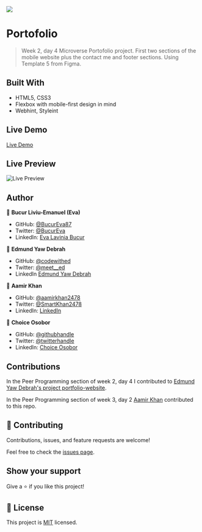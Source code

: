 ![](https://img.shields.io/badge/Microverse-blueviolet)

# Portofolio

> Week 2, day 4 Microverse Portofolio project.
> First two sections of the mobile website plus the contact me and footer sections.
> Using Template 5 from Figma.

## Built With

- HTML5, CSS3
- Flexbox with mobile-first design in mind
- Webhint, Styleint

## Live Demo

[Live Demo](https://bucureva87.github.io/Portofolio/)

## Live Preview

![Live Preview](https://i.postimg.cc/BZMH9npd/preview.png)

## Author

👤 **Bucur Liviu-Emanuel (Eva)**

- GitHub: [@BucurEva87](https://github.com/BucurEva87)
- Twitter: [@BucurEva](https://twitter.com/BucurEva)
- LinkedIn: [Eva Lavinia Bucur](https://www.linkedin.com/in/eva-lavinia-bucur-89626b1b7)

👤 **Edmund Yaw Debrah**

- GitHub: [@codewithed](https://github.com/codewithed)
- Twitter: [@meet\_\_ed](https://twitter.com/meed__ed)
- LinkedIn [Edmund Yaw Debrah](https://www.linkedin.com/in/edmund-yaw-debrah-054461235)

👤 **Aamir Khan**

- GitHub: [@aamirkhan2478](https://github.com/aamirkhan2478)
- Twitter: [@SmartKhan2478](https://twitter.com/SmartKhan2478)
- LinkedIn: [LinkedIn](https://www.linkedin.com/in/aamir-khan-302a44237/)

👤 **Choice Osobor**

- GitHub: [@githubhandle](https://github.com/techEmprez)
- Twitter: [@twitterhandle](https://twitter.com/Suigeneriz_)
- LinkedIn: [Choice Osobor](https://www.linkedin.com/in/choice-osobor/)

## Contributions

In the Peer Programming section of week 2, day 4 I contributed to [Edmund Yaw Debrah's project portfolio-website](https://github.com/codewithed/portfolio-website).

In the Peer Programming section of week 3, day 2 [Aamir Khan](https://github.com/aamirkhan2478) contributed to this repo.

## 🤝 Contributing

Contributions, issues, and feature requests are welcome!

Feel free to check the [issues page](../../issues/).

## Show your support

Give a ⭐️ if you like this project!

## 📝 License

This project is [MIT](./LICENSE) licensed.
